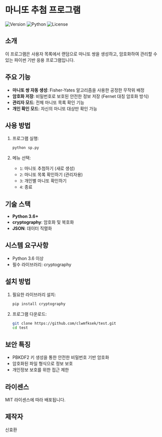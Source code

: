 # 마니또 추첨 프로그램

![Version](https://img.shields.io/badge/version-1.0-blue)
![Python](https://img.shields.io/badge/Python-3.6%2B-brightgreen)
![License](https://img.shields.io/badge/license-MIT-green)

## 소개

이 프로그램은 사용자 목록에서 랜덤으로 마니또 쌍을 생성하고, 암호화하여 관리할 수 있는 파이썬 기반 응용 프로그램입니다.

## 주요 기능

- **마니또 쌍 자동 생성**: Fisher-Yates 알고리즘을 사용한 공정한 무작위 배정
- **암호화 저장**: 비밀번호로 보호된 안전한 정보 저장 (Fernet 대칭 암호화 방식)
- **관리자 모드**: 전체 마니또 목록 확인 기능
- **개인 확인 모드**: 자신의 마니또 대상만 확인 가능

## 사용 방법

1. 프로그램 실행:
   ```bash
   python sp.py
   ```

2. 메뉴 선택:
   - `1`: 마니또 추첨하기 (새로 생성)
   - `2`: 마니또 목록 확인하기 (관리자용)
   - `3`: 개인별 마니또 확인하기
   - `4`: 종료

## 기술 스택

- **Python 3.6+**
- **cryptography**: 암호화 및 복호화
- **JSON**: 데이터 직렬화

## 시스템 요구사항

- Python 3.6 이상
- 필수 라이브러리: cryptography

## 설치 방법

1. 필요한 라이브러리 설치:
   ```bash
   pip install cryptography
   ```

2. 프로그램 다운로드:
   ```bash
   git clone https://github.com/clwmfksek/test.git
   cd test
   ```

## 보안 특징

- PBKDF2 키 생성을 통한 안전한 비밀번호 기반 암호화
- 암호화된 파일 형식으로 정보 보호
- 개인정보 보호를 위한 접근 제한

## 라이센스

MIT 라이센스에 따라 배포됩니다.

## 제작자

신효환